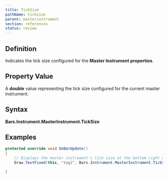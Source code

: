 ```yaml
---
title: TickSize
pathName: ticksize
parent: masterinstrument
section: references
status: review
---
```


## Definition

Indicates the tick size configured for the **Master Instrument properties**.

## Property Value

A **double** value representing the tick size configured for the current master instrument.

## Syntax

**Bars.Instrument.MasterInstrument.TickSize**

## Examples

```csharp
protected override void OnBarUpdate()
{
    // Displays the master instrument's tick size at the bottom right of the chart
    Draw.TextFixed(this, "tag1", Bars.Instrument.MasterInstrument.TickSize.ToString(), TextPosition.BottomRight);

}
```
